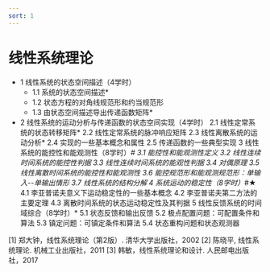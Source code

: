 ```yaml
---
sort: 1
---
```

# 线性系统理论


- 1  线性系统的状态空间描述（4学时）
  - 1.1 系统的状态空间描述*
  - 1.2 状态方程的对角线规范形和约当规范形
  - 1.3 由状态空间描述导出传递函数矩阵*
- 2  线性系统的运动分析与传递函数的状态空间实现（4学时）
2.1 线性定常系统的状态转移矩阵*
2.2 线性定常系统的脉冲响应矩阵
2.3 线性离散系统的运动分析*
2.4 实现的一些基本概念和属性
2.5 传递函数的一些典型实现
3  线性系统的能控性和能观测性（8学时）*#
3.1 能控性和能观测性定义
3.2 线性连续时间系统的能控性判据
3.3 线性连续时间系统的能观性判据
3.4 对偶原理
3.5 线性离散时间系统的能控性和能观测性
3.6 能控规范形和能观测规范形：单输入--单输出情形
3.7  线性系统的结构分解
4  系统运动的稳定性（8学时）*#★
4.1 李亚普诺夫意义下运动稳定性的一些基本概念
4.2 李亚普诺夫第二方法的主要定理
4.3 离散时间系统的状态运动稳定性及其判据
5  线性反馈系统的时间域综合（8学时）*
5.1 状态反馈和输出反馈
5.2 极点配置问题：可配置条件和算法
5.3 镇定问题：可镇定条件和算法
5.4 状态重构问题和状态观测器

[1] 郑大钟，线性系统理论（第2版）. 清华大学出版社，2002
[2] 陈晓平, 线性系统理论. 机械工业出版社，2011
[3] 韩敏，线性系统理论和设计. 人民邮电出版社，2017

